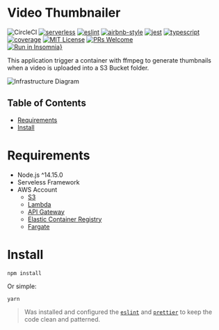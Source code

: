 # Video Thumbnailer
![CircleCI](https://img.shields.io/circleci/build/github/DiegoVictor/video-thumbnailer?style=flat-square&logo=circleci)
[![serverless](https://img.shields.io/badge/serverless-3.15.2-FD5750?style=flat-square&logo=serverless)](https://www.serverless.com/)
[![eslint](https://img.shields.io/badge/eslint-8.20.0-4b32c3?style=flat-square&logo=eslint)](https://eslint.org/)
[![airbnb-style](https://flat.badgen.net/badge/style-guide/airbnb/ff5a5f?icon=airbnb)](https://github.com/airbnb/javascript)
[![jest](https://img.shields.io/badge/jest-28.1.3-brightgreen?style=flat-square&logo=jest)](https://jestjs.io/)
[![typescript](https://img.shields.io/badge/typescript-4.7.4-3178c6?style=flat-square&logo=typescript)](https://www.typescriptlang.org/)
[![coverage](https://img.shields.io/codecov/c/gh/DiegoVictor/video-thumbnailer?logo=codecov&style=flat-square)](https://codecov.io/gh/DiegoVictor/video-thumbnailer)
[![MIT License](https://img.shields.io/badge/license-MIT-green?style=flat-square)](https://raw.githubusercontent.com/DiegoVictor/video-thumbnailer/main/LICENSE)
[![PRs Welcome](https://img.shields.io/badge/PRs-welcome-brightgreen.svg?style=flat-square)](http://makeapullrequest.com)<br>
[![Run in Insomnia}](https://insomnia.rest/images/run.svg)](https://insomnia.rest/run/?label=Video%20Thumbnailer&uri=https%3A%2F%2Fraw.githubusercontent.com%2FDiegoVictor%2Fvideo-thumbnailer%2Fmain%2FInsomnia_2022-07-30.json)

This application trigger a container with ffmpeg to generate thumbnails when a video is uploaded into a S3 Bucket folder.

![Infrastructure Diagram]()

## Table of Contents
* [Requirements](#requirements)
* [Install](#install)
# Requirements
* Node.js ^14.15.0
* Serveless Framework
* AWS Account
  * [S3](https://aws.amazon.com/s3/)
  * [Lambda](https://aws.amazon.com/lambda)
  * [API Gateway](https://aws.amazon.com/api-gateway/)
  * [Elastic Container Registry](https://aws.amazon.com/pt/ecr/)
  * [Fargate](https://aws.amazon.com/pt/fargate/)

# Install
```
npm install
```
Or simple:
```
yarn
```
> Was installed and configured the [`eslint`](https://eslint.org/) and [`prettier`](https://prettier.io/) to keep the code clean and patterned.

